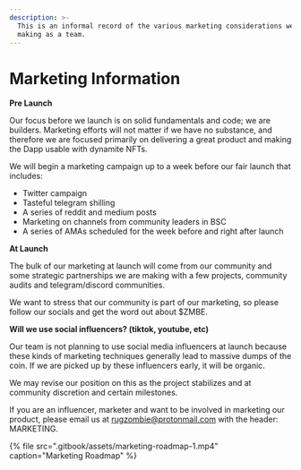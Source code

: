 ```yaml
---
description: >-
  This is an informal record of the various marketing considerations we are
  making as a team.
---
```


# Marketing Information

**Pre Launch**

Our focus before we launch is on solid fundamentals and code; we are builders. Marketing efforts will not matter if we have no substance, and therefore we are focused primarily on delivering a great product and making the Dapp usable with dynamite NFTs. 

We will begin a marketing campaign up to a week before our fair launch that includes:

* Twitter campaign
* Tasteful telegram shilling
* A series of reddit and medium posts
* Marketing on channels from community leaders in BSC
* A series of AMAs scheduled for the week before and right after launch

**At Launch**

The bulk of our marketing at launch will come from our community and some strategic partnerships we are making with a few projects, community audits and telegram/discord communities. 

We want to stress that our community is part of our marketing, so please follow our socials and get the word out about $ZMBE.

**Will we use social influencers? \(tiktok, youtube, etc\)**

Our team is not planning to use social media influencers at launch because these kinds of marketing techniques generally lead to massive dumps of the coin. If we are picked up by these influencers early, it will  be organic. 

We may revise our position on this as the project stabilizes and at community discretion and certain milestones.

If you are an influencer, marketer and want to be involved in marketing our product, please email us at [rugzombie@protonmail.com](mailto:rugzombie@protonmail.com) with the header: MARKETING.

{% file src=".gitbook/assets/marketing-roadmap-1.mp4" caption="Marketing Roadmap" %}



